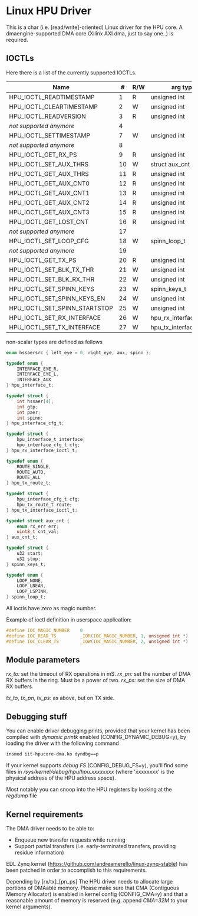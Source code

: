 Linux HPU Driver
================

This is a char (i.e. [read/write]-oriented) Linux driver for the HPU core. A dmaengine-supported DMA core (Xilinx AXI dma, just to say one..) is required.

IOCTLs
------

Here there is a list of the currently supported IOCTLs.

| Name                         |# |R/W| arg type               |
|------------------------------|--|---|------------------------|
|HPU_IOCTL_READTIMESTAMP       |1 | R |      unsigned int      |
|HPU_IOCTL_CLEARTIMESTAMP      |2 | W |      unsigned int      |
|HPU_IOCTL_READVERSION         |3 | R |      unsigned int      |
| *not supported anymore*      |4 |   |                        |
|HPU_IOCTL_SETTIMESTAMP        |7 | W |      unsigned int      |
| *not supported anymore*      |8 |   |                        |
|HPU_IOCTL_GET_RX_PS           |9 | R |      unsigned int      |
|HPU_IOCTL_SET_AUX_THRS        |10| W |     struct aux_cnt     |
|HPU_IOCTL_GET_AUX_THRS        |11| R |      unsigned int      |
|HPU_IOCTL_GET_AUX_CNT0        |12| R |      unsigned int      |
|HPU_IOCTL_GET_AUX_CNT1        |13| R |      unsigned int      |
|HPU_IOCTL_GET_AUX_CNT2        |14| R |      unsigned int      |
|HPU_IOCTL_GET_AUX_CNT3        |15| R |      unsigned int      |
|HPU_IOCTL_GET_LOST_CNT        |16| R |      unsigned int      |
| *not supported anymore*      |17|   |                        |
|HPU_IOCTL_SET_LOOP_CFG        |18| W |      spinn_loop_t      |
| *not supported anymore*      |19|   |                        |
|HPU_IOCTL_GET_TX_PS           |20| R |      unsigned int      |
|HPU_IOCTL_SET_BLK_TX_THR      |21| W |      unsigned int      |
|HPU_IOCTL_SET_BLK_RX_THR      |22| W |      unsigned int      |
|HPU_IOCTL_SET_SPINN_KEYS      |23| W |      spinn_keys_t      |
|HPU_IOCTL_SET_SPINN_KEYS_EN   |24| W |      unsigned int      |
|HPU_IOCTL_SET_SPINN_STARTSTOP |25| W |      unsigned int      |
|HPU_IOCTL_SET_RX_INTERFACE    |26| W |hpu_rx_interface_ioctl_t|
|HPU_IOCTL_SET_TX_INTERFACE    |27| W |hpu_tx_interface_ioctl_t|

non-scalar types are defined as follows

```C
enum hssaersrc { left_eye = 0, right_eye, aux, spinn };

typedef enum {
	INTERFACE_EYE_R,
	INTERFACE_EYE_L,
	INTERFACE_AUX
} hpu_interface_t;

typedef struct {
	int hssaer[4];
	int gtp;
	int paer;
	int spinn;
} hpu_interface_cfg_t;

typedef struct {
	hpu_interface_t interface;
	hpu_interface_cfg_t cfg;
} hpu_rx_interface_ioctl_t;

typedef enum {
	ROUTE_SINGLE,
	ROUTE_AUTO,
	ROUTE_ALL
} hpu_tx_route_t;

typedef struct {
	hpu_interface_cfg_t cfg;
	hpu_tx_route_t route;
} hpu_tx_interface_ioctl_t;

typedef struct aux_cnt {
	enum rx_err err;
	uint8_t cnt_val;
} aux_cnt_t;

typedef struct {
	u32 start;
	u32 stop;
} spinn_keys_t;

typedef enum {
	LOOP_NONE,
	LOOP_LNEAR,
	LOOP_LSPINN,
} spinn_loop_t;

```

All ioctls have *zero* as magic number.

Example of ioctl definition in userspace application:

``` C
#define IOC_MAGIC_NUMBER	0
#define IOC_READ_TS			_IOR(IOC_MAGIC_NUMBER, 1, unsigned int *)
#define IOC_CLEAR_TS		_IOW(IOC_MAGIC_NUMBER, 2, unsigned int *)
```

Module parameters
-----------------

*rx_to:* set the timeout of RX operations in mS.
*rx_pn:* set the number of DMA RX buffers in the ring. Must be a power of two.
*rx_ps:* set the size of DMA RX buffers.

*tx_to*, *tx_pn*, *tx_ps*: as above, but on TX side.

Debugging stuff
---------------

You can enable driver debugging prints, provided that your kernel has been compiled with *dynamic printk* enabled (CONFIG_DYNAMIC_DEBUG=y), by loading the driver with the following command

``` bash
insmod iit-hpucore-dma.ko dyndbg==p
```

If your kernel supports *debug FS* (CONFIG_DEBUG_FS=y), you'll find some files in  */sys/kernel/debug/hpu/hpu.xxxxxxxx* (where 'xxxxxxxx' is the physical address of the HPU address space).

Most notably you can snoop into the HPU registers by looking at the *regdump* file

Kernel requirements
-------------------

The DMA driver needs to be able to:
- Enqueue new transfer requests while running
- Support partial transfers (i.e. early-terminated transfers, providing residue information)

EDL Zynq kernel (https://github.com/andreamerello/linux-zynq-stable) has been patched in order to accomplish to this requirements.

Depending by [rx/tx]_[pn_ps] The HPU driver needs to allocate large portions of DMAable memory. Please make sure that CMA (Contiguous Memory Allocator) is enabled in kernel config (CONFIG_CMA=y) and that a reasonable amount of memory is reserved (e.g. append *CMA=32M* to your kernel arguments).
